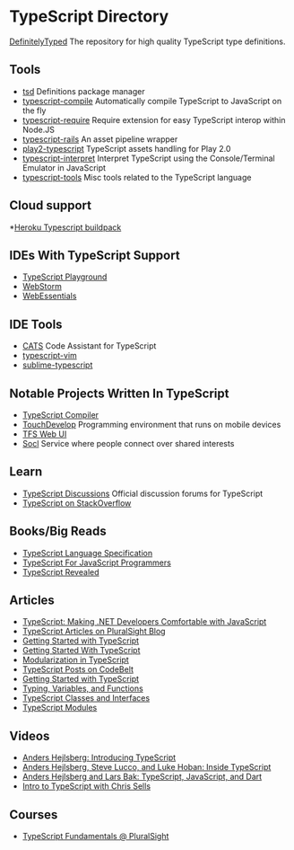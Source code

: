 TypeScript Directory
====================

[DefinitelyTyped](https://github.com/borisyankov/DefinitelyTyped) The repository for high quality TypeScript type definitions.

Tools
-----
* [tsd](https://github.com/Diullei/tsd) Definitions package manager
* [typescript-compile](https://github.com/niutech/typescript-compile) Automatically compile TypeScript to JavaScript on the fly
* [typescript-require](https://github.com/eknkc/typescript-require) Require extension for easy TypeScript interop within Node.JS
* [typescript-rails](https://github.com/klaustopher/typescript-rails) An asset pipeline wrapper
* [play2-typescript](https://github.com/mumoshu/play2-typescript) TypeScript assets handling for Play 2.0
* [typescript-interpret](https://github.com/niutech/typescript-interpret) Interpret TypeScript using the Console/Terminal Emulator in JavaScript
* [typescript-tools](https://github.com/clausreinke/typescript-tools) Misc tools related to the TypeScript language

Cloud support
--------------
*[Heroku Typescript buildpack](https://github.com/pk11/heroku-buildpack-typescript)

IDEs With TypeScript Support
----------------------------
* [TypeScript Playground](http://www.typescriptlang.org/Playground/)
* [WebStorm](http://www.jetbrains.com/webstorm/)
* [WebEssentials](http://visualstudiogallery.msdn.microsoft.com/6ed4c78f-a23e-49ad-b5fd-369af0c2107f)

IDE Tools
---------
* [CATS](https://github.com/jbaron/cats) Code Assistant for TypeScript
* [typescript-vim](https://github.com/leafgarland/typescript-vim)
* [sublime-typescript](https://github.com/raph-amiard/sublime-typescript)

Notable Projects Written In TypeScript
--------------------------------------
* [TypeScript Compiler](http://typescript.codeplex.com/) 
* [TouchDevelop](https://www.touchdevelop.com/) Programming environment that runs on mobile devices
* [TFS Web UI](http://msdn.microsoft.com/en-us/vstudio/ff637362.aspx)
* [Socl](http://www.so.cl/) Service where people connect over shared interests 


Learn
-----
* [TypeScript Discussions](http://typescript.codeplex.com/discussions) Official discussion forums for TypeScript
* [TypeScript on StackOverflow](http://stackoverflow.com/questions/tagged/typescript)

Books/Big Reads
-------
* [TypeScript Language Specification](http://www.typescriptlang.org/Content/TypeScript%20Language%20Specification.pdf)
* [TypeScript For JavaScript Programmers](http://www.amazon.com/TypeScript-JavaScript-Programmers-Steve-Fenton/dp/1291107371/)
* [TypeScript Revealed](http://www.amazon.com/TypeScript-Revealed-Dan-Maharry/dp/1430257253/)


Articles
--------
* [TypeScript: Making .NET Developers Comfortable with JavaScript](http://msdn.microsoft.com/en-us/magazine/jj883955.aspx)
* [TypeScript Articles on PluralSight Blog](http://blog.pluralsight.com/tag/typescript/)
* [Getting Started with TypeScript](http://net.tutsplus.com/tutorials/javascript-ajax/getting-started-with-typescript/)
* [Getting Started With TypeScript](http://www.codeproject.com/Articles/470129/TypeScript-Superset-of-JavaScript)
* [Modularization in TypeScript](http://www.codeproject.com/Articles/528295/ModularizationplusinplusTypeScript)
* [TypeScript Posts on CodeBelt](http://www.codebelt.com/category/typescript/)
* [Getting Started with TypeScript](http://www.johnpapa.net/typescriptpost1/)
* [Typing, Variables, and Functions](http://www.johnpapa.net/typescriptpost2/)
* [TypeScript Classes and Interfaces](http://www.johnpapa.net/typescriptpost3/)
* [TypeScript Modules](http://www.johnpapa.net/typescriptpost/)

Videos
------
* [Anders Hejlsberg: Introducing TypeScript](http://channel9.msdn.com/posts/Anders-Hejlsberg-Introducing-TypeScript)
* [Anders Hejlsberg, Steve Lucco, and Luke Hoban: Inside TypeScript](http://channel9.msdn.com/posts/Anders-Hejlsberg-Steve-Lucco-and-Luke-Hoban-Inside-TypeScript)
* [Anders Hejlsberg and Lars Bak: TypeScript, JavaScript, and Dart](http://channel9.msdn.com/Shows/Going+Deep/Anders-Hejlsberg-and-Lars-Bak-TypeScript-JavaScript-and-Dart)
* [Intro to TypeScript with Chris Sells](http://www.worksessions.com/videos/G67ozf0dKT8)

Courses
-------
* [TypeScript Fundamentals @ PluralSight](http://pluralsight.com/training/Courses/TableOfContents/typescript)
